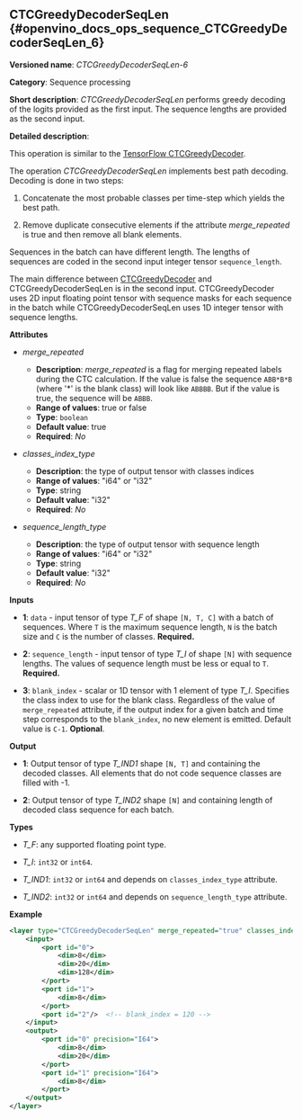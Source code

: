 ## CTCGreedyDecoderSeqLen <a name="CTCGreedyDecoderSeqLen"></a> {#openvino_docs_ops_sequence_CTCGreedyDecoderSeqLen_6}

**Versioned name**: *CTCGreedyDecoderSeqLen-6*

**Category**: Sequence processing

**Short description**: *CTCGreedyDecoderSeqLen* performs greedy decoding of the logits provided as the first input. The sequence lengths are provided as the second input.

**Detailed description**:

This operation is similar to the [TensorFlow CTCGreedyDecoder](https://www.tensorflow.org/api_docs/python/tf/nn/ctc_greedy_decoder).

The operation *CTCGreedyDecoderSeqLen* implements best path decoding.
Decoding is done in two steps:

1. Concatenate the most probable classes per time-step which yields the best path.

2. Remove duplicate consecutive elements if the attribute *merge_repeated* is true and then remove all blank elements.

Sequences in the batch can have different length. The lengths of sequences are coded in the second input integer tensor `sequence_length`.

The main difference between [CTCGreedyDecoder](CTCGreedyDecoder_1.md) and CTCGreedyDecoderSeqLen is in the second input. CTCGreedyDecoder uses 2D input floating point tensor with sequence masks for each sequence in the batch while CTCGreedyDecoderSeqLen uses 1D integer tensor with sequence lengths.

**Attributes**

* *merge_repeated*

  * **Description**: *merge_repeated* is a flag for merging repeated labels during the CTC calculation. If the value is false the sequence `ABB*B*B`  (where '*' is the blank class) will look like `ABBBB`. But if the value is true, the sequence will be `ABBB`.
  * **Range of values**: true or false
  * **Type**: `boolean`
  * **Default value**: true
  * **Required**: *No*
    
* *classes_index_type*

  * **Description**: the type of output tensor with classes indices
  * **Range of values**: "i64" or "i32"
  * **Type**: string
  * **Default value**: "i32"
  * **Required**: *No*
  
* *sequence_length_type*

  * **Description**: the type of output tensor with sequence length
  * **Range of values**: "i64" or "i32"
  * **Type**: string
  * **Default value**: "i32"
  * **Required**: *No*

**Inputs**

* **1**: `data` - input tensor of type *T_F* of shape `[N, T, C]` with a batch of sequences. Where `T` is the maximum sequence length, `N` is the batch size and `C` is the number of classes. **Required.**

* **2**: `sequence_length` - input tensor of type *T_I* of shape `[N]` with sequence lengths. The values of sequence length must be less or equal to `T`. **Required.**

* **3**: `blank_index` - scalar or 1D tensor with 1 element of type *T_I*. Specifies the class index to use for the blank class. Regardless of the value of `merge_repeated` attribute, if the output index for a given batch and time step corresponds to the `blank_index`, no new element is emitted. Default value is `C-1`. **Optional**.

**Output**

* **1**: Output tensor of type *T_IND1* shape `[N, T]` and containing the decoded classes. All elements that do not code sequence classes are filled with -1.

* **2**: Output tensor of type *T_IND2* shape `[N]` and containing length of decoded class sequence for each batch.

**Types**

* *T_F*: any supported floating point type.

* *T_I*: `int32` or `int64`.

* *T_IND1*: `int32` or `int64` and depends on `classes_index_type` attribute.

* *T_IND2*: `int32` or `int64` and depends on `sequence_length_type` attribute.

**Example**

```xml
<layer type="CTCGreedyDecoderSeqLen" merge_repeated="true" classes_index_type="i64" sequence_length_type="i64">
    <input>
        <port id="0">
            <dim>8</dim>
            <dim>20</dim>
            <dim>128</dim>
        </port>
        <port id="1">
            <dim>8</dim>
        </port>
        <port id="2"/>  <!-- blank_index = 120 -->
    </input>
    <output>
        <port id="0" precision="I64">
            <dim>8</dim>
            <dim>20</dim>
        </port>
        <port id="1" precision="I64">
            <dim>8</dim>
        </port>
    </output>
</layer>
```
